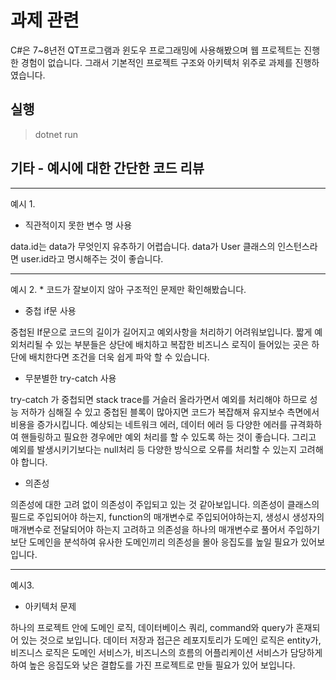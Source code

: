 # 과제 관련
C#은 7~8년전 QT프로그램과 윈도우 프로그래밍에 사용해봤으며 웹 프로젝트는 진행한 경험이 없습니다.
그래서 기본적인 프로젝트 구조와 아키텍처 위주로 과제를 진행하였습니다.

## 실행
> dotnet run

## 기타 - 예시에 대한 간단한 코드 리뷰
---
예시 1.
- 직관적이지 못한 변수 명 사용

data.id는 data가 무엇인지 유추하기 어렵습니다. 
data가 User 클래스의 인스턴스라면 user.id라고 명시해주는 것이 좋습니다.

---
예시 2. * 코드가 잘보이지 않아 구조적인 문제만 확인해봤습니다.

- 중첩 if문 사용

중첩된 If문으로 코드의 길이가 길어지고 예외사항을 처리하기 어려워보입니다.
짧게 예외처리될 수 있는 부분들은 상단에 배치하고 복잡한 비즈니스 로직이 들어있는 곳은 하단에 배치한다면 조건을 더욱 쉽게 파악 할 수 있습니다.

- 무분별한 try-catch 사용

try-catch 가 중첩되면 stack trace를 거슬러 올라가면서 예외를 처리해야 하므로 성능 저하가 심해질 수 있고 중첩된 블록이 많아지면 코드가 복잡해져 유지보수 측면에서 비용을 증가시킵니다.
예상되는 네트워크 에러, 데이터 에러 등 다양한 에러를 규격화하여 핸들링하고 필요한 경우에만 예외 처리를 할 수 있도록 하는 것이 좋습니다.
그리고 예외를 발생시키기보다는 null처리 등 다양한 방식으로 오류를 처리할 수 있는지 고려해야 합니다.


- 의존성

의존성에 대한 고려 없이 의존성이 주입되고 있는 것 같아보입니다.
의존성이 클래스의 필드로 주입되어야 하는지, function의 매개변수로 주입되어야하는지, 생성시 생성자의 매개변수로 전달되어야 하는지 고려하고
의존성을 하나의 매개변수로 풀어서 주입하기 보단 도메인을 분석하여 유사한 도메인끼리 의존성을 몰아 응집도를 높일 필요가 있어보입니다.

---
예시3.
- 아키텍처 문제

하나의 프로젝트 안에 도메인 로직, 데이터베이스 쿼리, command와 query가 혼재되어 있는 것으로 보입니다.
데이터 저장과 접근은 레포지토리가 도메인 로직은 entity가, 비즈니스 로직은 도메인 서비스가, 비즈니스의 흐름의 어플리케이션 서비스가 담당하게 하여
높은 응집도와 낮은 결합도를 가진 프로젝트로 만들 필요가 있어 보입니다.
